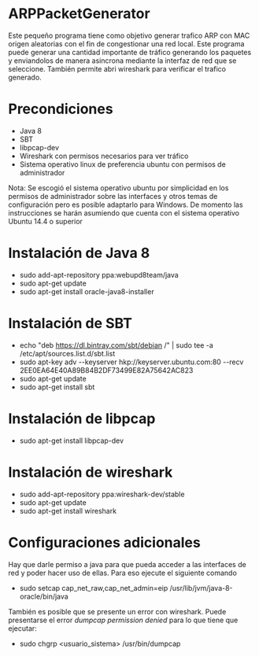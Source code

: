 # ARPPacketGenerator

Este pequeño programa tiene como objetivo generar trafico ARP con MAC origen aleatorias con el fin de congestionar una red local. Este programa puede generar una cantidad importante de tráfico generando los paquetes y enviandolos de manera asincrona mediante la interfaz de red que se seleccione. También permite abri wireshark para verificar el trafico generado.

# Precondiciones 
* Java 8
* SBT
* libpcap-dev
* Wireshark con permisos necesarios para ver tráfico
* Sistema operativo linux de preferencia ubuntu con permisos de administrador

Nota: Se escogió el sistema operativo ubuntu por simplicidad en los permisos de administrador sobre las interfaces y otros temas de configuración pero es posible adaptarlo para Windows. De momento las instrucciones se harán asumiendo que cuenta con el sistema operativo Ubuntu 14.4 o superior

# Instalación de Java 8

- sudo add-apt-repository ppa:webupd8team/java
- sudo apt-get update
- sudo apt-get install oracle-java8-installer

# Instalación de SBT

- echo "deb https://dl.bintray.com/sbt/debian /" | sudo tee -a /etc/apt/sources.list.d/sbt.list
- sudo apt-key adv --keyserver hkp://keyserver.ubuntu.com:80 --recv 2EE0EA64E40A89B84B2DF73499E82A75642AC823
- sudo apt-get update
- sudo apt-get install sbt

# Instalación de libpcap

- sudo apt-get install libpcap-dev

# Instalación de wireshark

- sudo add-apt-repository ppa:wireshark-dev/stable
- sudo apt-get update
- sudo apt-get install wireshark

# Configuraciones adicionales

Hay que darle permiso a java para que pueda acceder a las interfaces de red y poder hacer uso de ellas. Para eso ejecute el siguiente comando

- sudo setcap cap_net_raw,cap_net_admin=eip /usr/lib/jvm/java-8-oracle/bin/java

También es posible que se presente un error con wireshark. Puede presentarse el error *dumpcap permission denied* para lo que tiene que ejecutar:

- sudo chgrp <usuario_sistema> /usr/bin/dumpcap
